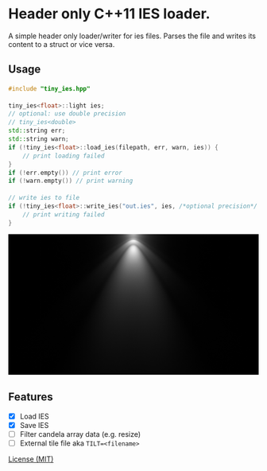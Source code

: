# Header only C++11 IES loader.
A simple header only loader/writer for ies files. Parses the file and writes its content to a struct or vice versa. 

## Usage
```c++
#include "tiny_ies.hpp"

tiny_ies<float>::light ies;
// optional: use double precision 
// tiny_ies<double>
std::string err;
std::string warn;
if (!tiny_ies<float>::load_ies(filepath, err, warn, ies)) {
	// print loading failed
}
if (!err.empty()) // print error
if (!warn.empty()) // print warning

// write ies to file
if (!tiny_ies<float>::write_ies("out.ies", ies, /*optional precision*/ 10)) {
	// print writing failed
}
```

![asd](image.png)

## Features
* [x] Load IES
* [x] Save IES
* [ ] Filter candela array data (e.g. resize)
* [ ] External tile file aka `TILT=<filename>`

[License (MIT)](https://github.com/fknfilewalker/tinyies/blob/main/LICENSE)